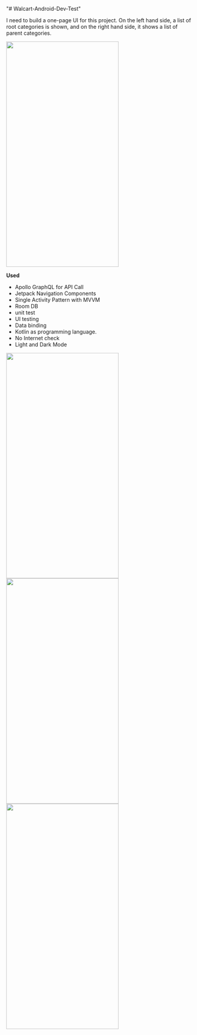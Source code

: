 "# Walcart-Android-Dev-Test" 


I need to build a one-page UI for this project. On the left hand side, a list of root categories is shown, and on the right hand side, it shows a list of parent categories.

<img src="https://user-images.githubusercontent.com/58476836/193035597-74ea3390-f860-47f3-a43d-481d165386fc.jpg" width="300" height="600" />

**Used**

- Apollo GraphQL for API Call
- Jetpack Navigation Components
- Single Activity Pattern with MVVM
- Room DB
- unit test
- UI testing
- Data binding
- Kotlin as programming language.
- No Internet check
- Light and Dark Mode

<img src="https://user-images.githubusercontent.com/58476836/193038743-169fb4fc-8a63-4eba-8891-7eadacdc205b.jpg" width="300" height="600" /> <img src="https://user-images.githubusercontent.com/58476836/193035597-74ea3390-f860-47f3-a43d-481d165386fc.jpg" width="300" height="600" />  <img src="https://user-images.githubusercontent.com/58476836/193037479-dbe6e131-5bff-4c37-b9ae-f9f07c74abc4.jpg" width="300" height="600" />
